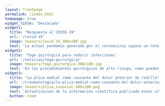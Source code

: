 ```yaml
---
layout: frontpage
permalink: /index.html
homepage: true
widget_title: 'Destacado'
widget1:
  title: "Respuesta al COVID-19"
  url: '/covid-19'
  image: teasers/covid-19_300x180.jpg
  text: 'La actual pandemia generada por el coronavirus supone un reto para nuestro sistema de salud y requiere nuestra adaptación para continuar nuestros servicios de manera segura. A continuación mostramos las medidas que hemos tomado y nuestras recomendaciones a todos nuestros pacientes.'
widget2:
  title: 'Toga quirúrgica para reducir infecciones'
  url: '/noticias/toga-quirurgica/'
  image: teasers/toga_quirurgica-300x180.jpg
  text: 'En los procedimientos quirúrgicos de alto riesgo, como pueden ser las cirugías de reemplazo articular, llevamos usando este dispositivo desde el año 2014 con la notable mejoría del ratio de infección por paciente y siendo el primer Centro Sanitario en las Islas Canarias en usarlo de forma constante.'
widget3:
  title: "La plica medial como causante del dolor anterior de rodilla"
  url: '/traumatologia/la-plica-medial-como-causante-del-dolor-anterior-de-rodilla-2/'
  image: teasers/plica_sinovial-300x180.png
  text: 'Actualización de la información científica publicada estos ultimos años sobre la placa sinovial..'
  button: read
---
```



